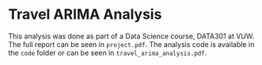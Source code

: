 # Travel ARIMA Analysis

This analysis was done as part of a Data Science course, DATA301 at VUW.
The full report can be seen in `project.pdf`. The analysis code is available in the `code` folder or can be seen in `travel_arima_analysis.pdf`. 
